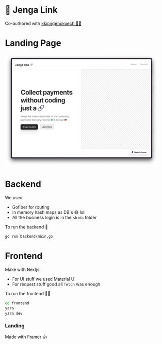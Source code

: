 # 🔗 Jenga Link

Co-authored with <a href="https://github.com/kkipngenokoech">kkipngenokoech 💪🏽</a>

# Landing Page
<img src="./ourLandingPage.png"></img>



# Backend
We used 
- Gofiber for routing
- In memory hash maps as DB's 😅 lol
- All the business login is in the `shida` folder

To run the backend 🫡
```bash
go run backend/main.go
```


# Frontend
Make with Nextjs
- For UI stuff we used Material UI
- For request stuff good all `fetch` was enough

To run the frontend 🧑‍🎨
```bash
cd frontend
yarn
yarn dev
```


### Landing
Made with Framer 👍 
